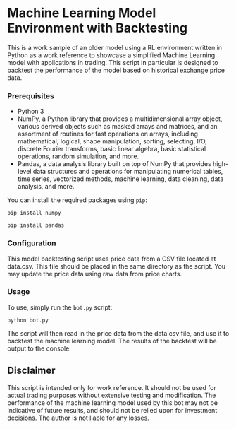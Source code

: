 <h1>Machine Learning Model Environment with Backtesting</h1>

This is a work sample of an older model using a RL environment written in Python as a work reference to showcase a simplified Machine Learning model with applications in trading. This script in particular is designed to backtest the performance of the model based on historical exchange price data.

<h3>Prerequisites</h3>

<ul>
<li>Python 3</li>
<li>NumPy, a Python library that provides a multidimensional array object, various derived objects such as masked arrays and matrices, and an assortment of routines for fast operations on arrays, including mathematical, logical, shape manipulation, sorting, selecting, I/O, discrete Fourier transforms, basic linear algebra, basic statistical operations, random simulation, and more.</li>
<li>Pandas, a data analysis library built on top of NumPy that provides high-level data structures and operations for manipulating numerical tables, time series, vectorized methods, machine learning, data cleaning, data analysis, and more.</li>
</ul>

<p>You can install the required packages using <code>pip</code>:</p>

<pre><code>pip install numpy</code></pre>
<pre><code>pip install pandas</code></pre>

<h3>Configuration</h3>
This model backtesting script uses price data from a CSV file located at data.csv. This file should be placed in the same directory as the script. You may update the price data using raw data from price charts.

<h3>Usage</h3>
<p>To use, simply run the <code>bot.py</code> script:</p>

<pre><code>python bot.py</code></pre>

<p>The script will then read in the price data from the data.csv file, and use it to backtest the machine learning model. The results of the backtest will be output to the console.</p>

<h2>Disclaimer</h2>
<p>This script is intended only for work reference. It should not be used for actual trading purposes without extensive testing and modification. The performance of the machine learning model used by this bot may not be indicative of future results, and should not be relied upon for investment decisions.
The author is not liable for any losses.</p>
